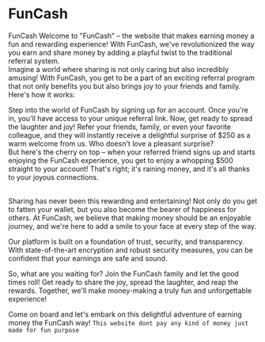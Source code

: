 # FunCash
FunCash
Welcome to "FunCash" – the website that makes earning money a fun and rewarding experience! With FunCash, we've revolutionized the way you earn and share money by adding a playful twist to the traditional referral system.   
Imagine a world where sharing is not only caring but also incredibly amusing! With FunCash, you get to be a part of an exciting referral program that not only benefits you but also brings joy to your friends and family. Here's how it works:</p>
Step into the world of FunCash by signing up for an account. Once you're in, you'll have access to your unique referral link. Now, get ready to spread the laughter and joy!
Refer your friends, family, or even your favorite colleague, and they will instantly receive a delightful surprise of $250 as a warm welcome from us. Who doesn't love a pleasant surprise?         
But here's the cherry on top – when your referred friend signs up and starts enjoying the FunCash experience, you get to enjoy a whopping $500 straight to your account! That's right; it's raining money, and it's all thanks to your joyous connections.</p>     
Sharing has never been this rewarding and entertaining! Not only do you get to fatten your wallet, but you also become the bearer of happiness for others. At FunCash, we believe that making money should be an enjoyable journey, and we're here to add a smile to your face at every step of the way.
       
Our platform is built on a foundation of trust, security, and transparency. With state-of-the-art encryption and robust security measures, you can be confident that your earnings are safe and sound.</p>
                
So, what are you waiting for? Join the FunCash family and let the good times roll! Get ready to share the joy, spread the laughter, and reap the rewards. Together, we'll make money-making a truly fun and unforgettable experience!</p>
                
Come on board and let's embark on this delightful adventure of earning money the FunCash way!
`This website dont pay any kind of money just made for fun purpose`
